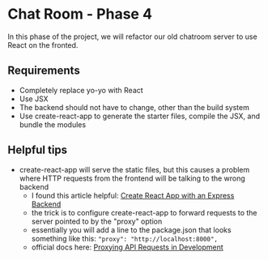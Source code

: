 # Chat Room - Phase 4

In this phase of the project, we will refactor our old chatroom server to use React on the fronted.

## Requirements

* Completely replace yo-yo with React
* Use JSX
* The backend should not have to change, other than the build system
* Use create-react-app to generate the starter files, compile the JSX, and bundle the modules

## Helpful tips

* create-react-app will serve the static files, but this causes a problem where HTTP requests from the frontend will be talking to the wrong backend
  * I found this article helpful: [Create React App with an Express Backend](https://daveceddia.com/create-react-app-express-backend/)
  * the trick is to configure create-react-app to forward requests to the server pointed to by the "proxy" option
  * essentially you will add a line to the package.json that looks something like this: `"proxy": "http://localhost:8000",`
  * official docs here: [Proxying API Requests in Development](https://create-react-app.dev/docs/proxying-api-requests-in-development/)
